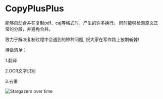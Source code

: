 # CopyPlusPlus
能够自动合并在复制pdf、caj等格式时，产生的许多换行。 同时能够检测原文正常的分段，并避免合并。

致力于解决复制过程中会遇到的种种问题, 祝大家在写作路上披荆斩棘!

待做清单：

1.翻译

2.OCR文字识别

3.去重

![Stargazers over time](https://starchart.cc/CopyPlusPlus/CopyPlusPlus.svg)
